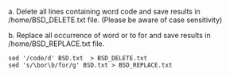 a. Delete all lines containing word code and save results in /home/BSD_DELETE.txt file. (Please be aware of case sensitivity)

b. Replace all occurrence of word or to for and save results in /home/BSD_REPLACE.txt file.

```
sed '/code/d' BSD.txt  > BSD_DELETE.txt
sed 's/\bor\b/for/g' BSD.txt > BSD_REPLACE.txt
```
